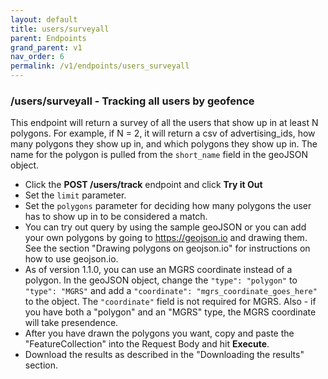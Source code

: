 ```yaml
---
layout: default
title: users/surveyall
parent: Endpoints
grand_parent: v1
nav_order: 6
permalink: /v1/endpoints/users_surveyall
---
```


### /users/surveyall - Tracking all users by geofence
This endpoint will return a survey of all the users that show up in at least N polygons.  For example, if N = 2, it will return a csv of advertising_ids, how many polygons they show up in, and which polygons they show up in.  The name for the polygon is pulled from the `short_name` field in the geoJSON object.

- Click the **POST /users/track** endpoint and click **Try it Out**
- Set the `limit` parameter.
- Set the `polygons` parameter for deciding how many polygons the user has to show up in to be considered a match.
- You can try out query by using the sample geoJSON or you can add your own polygons by going to https://geojson.io and drawing them.  See the section "Drawing polygons on geojson.io" for instructions on how to use geojson.io.
- As of version 1.1.0, you can use an MGRS coordinate instead of a polygon.  In the geoJSON object, change the `"type": "polygon"` to `"type": "MGRS"` and add a `"coordinate": "mgrs_coordinate_goes_here"` to the object.  The `"coordinate"` field is not required for MGRS.  Also - if you have both a "polygon" and an "MGRS" type, the MGRS coordinate will take presendence.  
- After you have drawn the polygons you want, copy and paste the "FeatureCollection" into the Request Body and hit **Execute**.
- Download the results as described in the "Downloading the results" section.